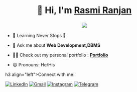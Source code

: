 ### <h1 align="center">👋 Hi, I'm <a href="https://www.linkedin.com/in/jigar-sable/" target="_blank"> Rasmi Ranjan </a></h1>
<h3 align="center"> <img src="https://readme-typing-svg.herokuapp.com?color=0357F7&lines=Front+End+Developer+%3A)" /> </h3>

- 🌱 Learning Never Stops 🚀

- 💬 Ask me about **Web Development,DBMS**

- 👨‍💻 Check out my personal portfolio : **<a href="" target="_blank">Portfolio</a>**

- 😄 Pronouns: He/His

<!--
**rasmiranjan67/rasmiranjan67** is a ✨ _special_ ✨ repository because its `README.md` (this file) appears on your GitHub profile.

Here are some ideas to get you started:

- 🔭 I’m currently working on ...
- 🌱 I’m currently learning ...
- 👯 I’m looking to collaborate on ...
- 🤔 I’m looking for help with ...
- 💬 Ask me about ...
- 📫 How to reach me: ...
- 😄 Pronouns: ...
- ⚡ Fun fact: ...
-->
h3 align="left">Connect with me:</h3>
<div align="left">
  <a href="https://www.linkedin.com/in/rasmiranjan-mohanty-57b4281aa/"><img alt="LinkedIn" src="https://img.shields.io/badge/linkedin-%230077B5.svg?style=for-the-badge&logo=linkedin&logoColor=white"/></a>
  <a href="mailto:rasmiranjanmohanty67@gmail.com"><img alt="Gmail" src="https://img.shields.io/badge/Gmail-D14836?style=for-the-badge&logo=gmail&logoColor=white"/></a>
   <a href="https://www.instagram.com/_chi_ku._/"><img alt="Instagram" src="https://img.shields.io/badge/Instagram-E4405F?style=for-the-badge&logo=instagram&logoColor=white"/></a>
  <a href="https://t.me/chiku6294"><img alt="Telegram" src="https://img.shields.io/badge/Telegram-2CA5E0?style=for-the-badge&logo=telegram&logoColor=white" /></a>
</div>
